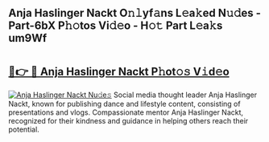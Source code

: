 ## Anja Haslinger Nackt O𝚗𝚕yf𝚊ns L𝚎a𝚔ed N𝚞𝚍es - Part-6bX P𝚑𝚘tos Vi𝚍𝚎o - H𝚘𝚝 Part L𝚎a𝚔s um9Wf

# <h2><a href="http://kf76gl.oniu.top/?m=Anja+Haslinger+Nackt">🔗👉 🔴 Anja Haslinger Nackt P𝚑ot𝚘𝚜 V𝚒d𝚎o</a></h2>

[![Anja Haslinger Nackt Nu𝚍e𝚜](https://i.imgur.com/0qMVB7G.gif)](http://kf76gl.oniu.top/?m=Anja+Haslinger+Nackt)
Social media thought leader Anja Haslinger Nackt, known for publishing dance and lifestyle content, consisting of presentations and vlogs. Compassionate mentor Anja Haslinger Nackt, recognized for their kindness and guidance in helping others reach their potential.  
